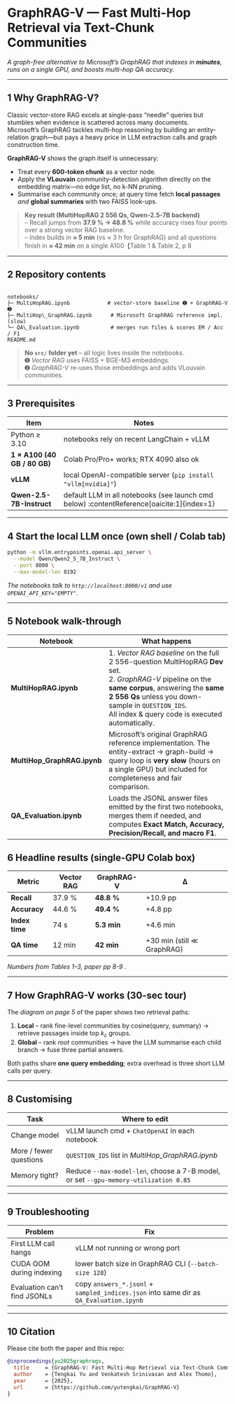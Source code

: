 # GraphRAG-V — Fast Multi-Hop Retrieval via Text-Chunk Communities
*A graph-free alternative to Microsoft’s GraphRAG that indexes in **minutes**, runs on a single GPU, and boosts multi-hop QA accuracy.*

---

## 1  Why GraphRAG-V?

Classic vector-store RAG excels at single-pass “needle” queries but stumbles when evidence is scattered across many documents.  
Microsoft’s GraphRAG tackles multi-hop reasoning by building an entity-relation graph—but pays a heavy price in LLM extraction calls and graph construction time.

**GraphRAG-V** shows the graph itself is unnecessary:

* Treat every **600-token chunk** as a vector node.  
* Apply the **VLouvain** community-detection algorithm directly on the embedding matrix—no edge list, no k-NN pruning.  
* Summarise each community once; at query time fetch **local passages** *and* **global summaries** with two FAISS look-ups.

> **Key result (MultiHopRAG 2 556 Qs, Qwen-2.5-7B backend)**  
> – Recall jumps from **37.9 % → 48.8 %** while accuracy rises four points over a strong vector RAG baseline.  
> – Index builds in **≈ 5 min** (vs ≈ 3 h for GraphRAG) and all questions finish in **≈ 42 min** on a single A100【Table 1 & Table 2, p 8

---

## 2  Repository contents

```

notebooks/
├─ MultiHopRAG.ipynb            # vector-store baseline ➊ + GraphRAG-V ➋
├─ MultiHop\_GraphRAG.ipynb      # Microsoft GraphRAG reference impl. (slow)
└─ QA\_Evaluation.ipynb          # merges run files & scores EM / Acc / F1
README.md

````

> **No `src/` folder yet** – all logic lives inside the notebooks.  
> ➊ *Vector RAG* uses FAISS + BGE-M3 embeddings.  
> ➋ *GraphRAG-V* re-uses those embeddings and adds VLouvain communities.

---

## 3  Prerequisites

| Item | Notes |
|------|-------|
| Python ≥ 3.10 | notebooks rely on recent LangChain + vLLM |
| **1 × A100 (40 GB / 80 GB)** | Colab Pro/Pro+ works; RTX 4090 also ok |
| **vLLM** | local OpenAI-compatible server (`pip install "vllm[nvidia]"`) |
| **Qwen-2.5-7B-Instruct** | default LLM in all notebooks (see launch cmd below) :contentReference[oaicite:1]{index=1} |

---

## 4  Start the local LLM once (own shell / Colab tab)

```bash
python -m vllm.entrypoints.openai.api_server \
  --model Qwen/Qwen2_5_7B_Instruct \
  --port 8000 \
  --max-model-len 8192
````

*The notebooks talk to `http://localhost:8000/v1` and use `OPENAI_API_KEY="EMPTY"`.*&#x20;

---

## 5  Notebook walk-through

| Notebook                     | What happens                                                                                                                                                                                                                                                    |
| ---------------------------- | --------------------------------------------------------------------------------------------------------------------------------------------------------------------------------------------------------------------------------------------------------------- |
| **MultiHopRAG.ipynb**        | 1. *Vector RAG baseline* on the full 2 556-question MultiHopRAG **Dev** set.<br>2. *GraphRAG-V* pipeline on the **same corpus**, answering the **same 2 556 Qs** unless you down-sample in `QUESTION_IDS`.<br>All index & query code is executed automatically. |
| **MultiHop\_GraphRAG.ipynb** | Microsoft’s original GraphRAG reference implementation. The entity-extract → graph-build → query loop is **very slow** (hours on a single GPU) but included for completeness and fair comparison.                                                               |
| **QA\_Evaluation.ipynb**     | Loads the JSONL answer files emitted by the first two notebooks, merges them if needed, and computes **Exact Match, Accuracy, Precision/Recall, and macro F1**.                                                                                                 |
## 6  Headline results (single-GPU Colab box)

| Metric         | Vector RAG | GraphRAG-V  | Δ                          |
| -------------- | ---------- | ----------- | -------------------------- |
| **Recall**     | 37.9 %     | **48.8 %**  | +10.9 pp                   |
| **Accuracy**   | 44.6 %     | **49.4 %**  | +4.8 pp                    |
| **Index time** | 74 s       | **5.3 min** | +4.6 min                   |
| **QA time**    | 12 min     | **42 min**  | +30 min (still ≪ GraphRAG) |

*Numbers from Tables 1–3, paper pp 8-9* .

---

## 7  How GraphRAG-V works (30-sec tour)

The *diagram on page 5* of the paper shows two retrieval paths:

1. **Local** – rank fine-level communities by cosine(query, summary) → retrieve passages inside top *k<sub>c</sub>* groups.
2. **Global** – rank *root* communities → have the LLM summarise each child branch → fuse three partial answers.

Both paths share **one query embedding**; extra overhead is three short LLM calls per query.

---

## 8  Customising

| Task                   | Where to edit                                                                        |
| ---------------------- | ------------------------------------------------------------------------------------ |
| Change model           | vLLM launch cmd + `ChatOpenAI` in each notebook                                      |
| More / fewer questions | `QUESTION_IDS` list in *MultiHop\_GraphRAG.ipynb*                                    |
| Memory tight?          | Reduce `--max-model-len`, choose a 7-B model, or set `--gpu-memory-utilization 0.85` |

---

## 9  Troubleshooting

| Problem                      | Fix                                                                                    |
| ---------------------------- | -------------------------------------------------------------------------------------- |
| First LLM call hangs         | vLLM not running or wrong port                                                         |
| CUDA OOM during indexing     | lower batch size in GraphRAG CLI (`--batch-size 128`)                                  |
| Evaluation can’t find JSONLs | copy `answers_*.jsonl` + `sampled_indices.json` into same dir as `QA_Evaluation.ipynb` |

---

## 10  Citation

Please cite both the paper and this repo:

```bibtex
@inproceedings{yu2025graphragv,
  title     = {GraphRAG-V: Fast Multi-Hop Retrieval via Text-Chunk Communities},
  author    = {Tengkai Yu and Venkatesh Srinivasan and Alex Thomo},
  year      = {2025},
  url       = {https://github.com/yutengkai/GraphRAG-V}
}
